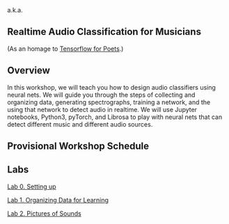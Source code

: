 a.k.a.
## Realtime Audio Classification for Musicians
(As an homage to [Tensorflow for Poets](https://codelabs.developers.google.com/codelabs/tensorflow-for-poets/#0).)

## Overview 
In this workshop, we will teach you how to design audio classifiers using neural nets. We will guide you through the steps of collecting and organizing data, generating spectrographs, training a network, and the using that network to detect audio in realtime. We will use Jupyter notebooks, Python3, pyTorch, and Librosa to play with neural nets that can detect different music and different audio sources. 

## Provisional Workshop Schedule

## Labs

[Lab 0. Setting up](Lab-0.-Setting-up)

[Lab 1. Organizing Data for Learning](Lab-1.-Organizing-Data-for-Learning)

[Lab 2. Pictures of Sounds](Lab-2.-Pictures-of-Sounds)